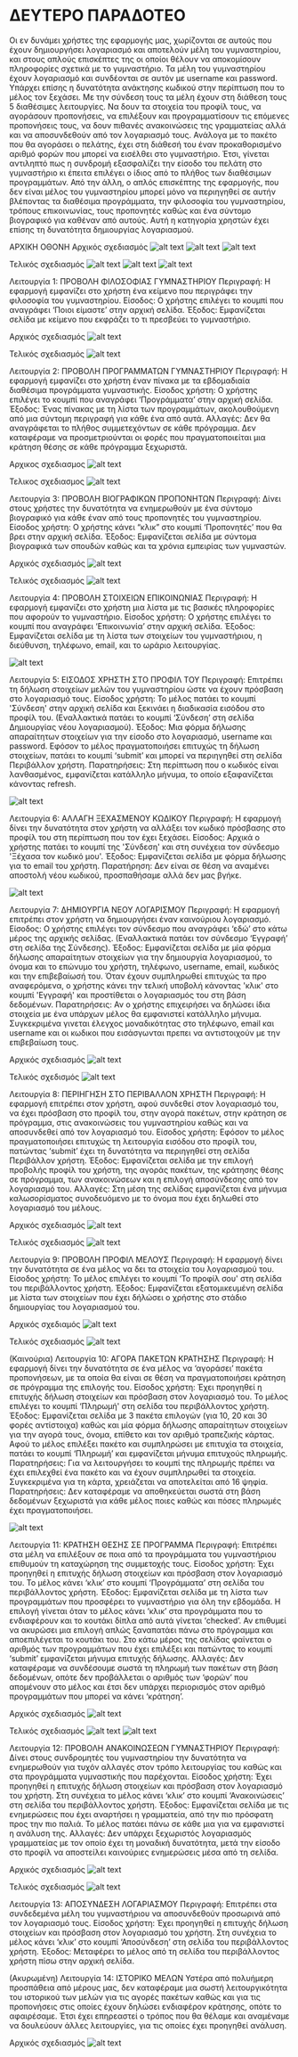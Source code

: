 # ΔΕΥΤΕΡΟ ΠΑΡΑΔΟΤΕΟ

Οι εν δυνάμει χρήστες της εφαρμογής μας, χωρίζονται σε αυτούς που έχουν δημιουργήσει λογαριασμό και αποτελούν μέλη του γυμναστηρίου, και στους απλούς επισκέπτες της οι οποίοι θέλουν να αποκομίσουν πληροφορίες σχετικά με το γυμναστήριο. Τα μέλη του γυμναστηρίου έχουν λογαριασμό και συνδέονται σε αυτόν με username και password. Υπάρχει επίσης η δυνατότητα ανάκτησης κωδικού στην περίπτωση που το μέλος τον ξεχάσει. Με την σύνδεση τους τα μέλη έχουν στη διάθεση τους 5 διαθέσιμες λειτουργίες. Να δουν τα στοιχεία του προφίλ τους, να αγοράσουν προπονήσεις, να επιλέξουν και προγραμματίσουν τις επόμενες προπονήσεις τους, να δουν πιθανές ανακοινώσεις της γραμματείας αλλά και να αποσυνδεθούν από τον λογαριασμό τους.  Ανάλογα με το πακέτο που θα αγοράσει ο πελάτης, έχει στη διάθεσή του έναν προκαθορισμένο αριθμό φορών που μπορεί να εισέλθει στο γυμναστήριο. Έτσι, γίνεται αντιληπτό πως η συνδρομή εξασφαλίζει την είσοδο του πελάτη στο γυμναστήριο κι έπειτα επιλέγει  ο ίδιος από το πλήθος των διαθέσιμων προγραμμάτων. Από την άλλη, ο απλός επισκέπτης της εφαρμογής, που δεν είναι μέλος του γυμναστηρίου μπορεί μόνο να περιηγηθεί σε αυτήν βλέποντας τα διαθέσιμα προγράμματα, την φιλοσοφία του γυμναστηρίου, τρόπους επικοινωνίας, τους προπονητές καθώς και ένα σύντομο βιογραφικό για καθέναν από αυτούς. Αυτή η κατηγορία χρηστών έχει επίσης τη δυνατότητα δημιουργίας λογαριασμού.




ΑΡΧΙΚΗ ΟΘΟΝΗ
Αρχικός σχεδιασμός
![alt text](image-1.png)
![alt text](image-11.png)
![alt text](image-10.png)

Τελικός σχεδιασμός
![alt text](image-14.png)
![alt text](image-15.png)
![alt text](image-16.png)


Λειτουργία 1: ΠΡΟΒΟΛΗ ΦΙΛΟΣΟΦΙΑΣ ΓΥΜΝΑΣΤΗΡΙΟΥ
Περιγραφή: Η εφαρμογή εμφανίζει στο χρήστη ένα κείμενο που περιγράφει την φιλοσοφία του γυμναστηρίου.
Είσοδος: Ο χρήστης επιλέγει το κουμπί που αναγράφει ‘Ποιοι είμαστε’ στην αρχική σελίδα.
Έξοδος: Εμφανίζεται σελίδα με κείμενο που εκφράζει το τι πρεσβεύει το γυμναστήριο.

Αρχικός σχεδιασμός
![alt text](image-13.png)

Τελικός σχεδιασμός
![alt text](image-17.png)



Λειτουργία 2: ΠΡΟΒΟΛΗ ΠΡΟΓΡΑΜΜΑΤΩΝ ΓΥΜΝΑΣΤΗΡΙΟΥ
Περιγραφή: Η εφαρμογή εμφανίζει στο χρήστη έναν πίνακα με τα εβδομαδιαία διαθέσιμα προγράμματα γυμναστικής.
Είσοδος χρήστη: Ο χρήστης επιλέγει το κουμπί που αναγράφει ‘Προγράμματα’  στην αρχική σελίδα.
Έξοδος:  Ένας πίνακας με τη λίστα των προγραμμάτων, ακολουθούμενη από μια σύντομη περιγραφή για κάθε ένα από αυτά.
Αλλαγές: Δεν θα αναγράφεται το πλήθος συμμετεχόντων σε κάθε πρόγραμμα. Δεν καταφέραμε να προσμετριούνται οι φορές που πραγματοποιείται μια κράτηση θέσης σε κάθε πρόγραμμα ξεχωριστά.

Αρχικος σχεδιασμος
![alt text](image.png)

Τελικος σχεδιασμος
![alt text](image-18.png)



Λειτουργία 3: ΠΡΟΒΟΛΗ ΒΙΟΓΡΑΦΙΚΩΝ ΠΡΟΠΟΝΗΤΩΝ
Περιγραφή: Δίνει στους χρήστες την δυνατότητα να ενημερωθούν με ένα σύντομο βιογραφικό για κάθε έναν από τους προπονητές του γυμναστηρίου.
Είσοδος χρήστη: Ο χρήστης κάνει “κλικ” στο κουμπί ‘Προπονητές’ που θα βρει στην αρχική σελίδα.
Έξοδος: Εμφανίζεται σελίδα με σύντομα βιογραφικά των σπουδών καθώς και τα χρόνια εμπειρίας των γυμναστών.

Αρχικός σχεδιασμός
![alt text](image-6.png)

Τελικός σχεδιασμός
![alt text](image-19.png)



Λειτουργία 4: ΠΡΟΒΟΛΗ ΣΤΟΙΧΕΙΩΝ ΕΠΙΚΟΙΝΩΝΙΑΣ
Περιγραφή: Η εφαρμογή εμφανίζει στο χρήστη μια λίστα με τις βασικές πληροφορίες που αφορούν το γυμναστήριο.
Είσοδος χρήστη: Ο χρήστης επιλέγει το κουμπί που αναγράφει ‘Επικοινωνία’  στην αρχική σελίδα.
Έξοδος: Εμφανίζεται σελίδα με τη λίστα των στοιχείων του γυμναστήριου, η διεύθυνση, τηλέφωνο, email, και το ωράριο λειτουργίας.

![alt text](image-20.png)



Λειτουργία 5: ΕΙΣΟΔΟΣ ΧΡΗΣΤΗ ΣΤΟ ΠΡΟΦΙΛ ΤΟΥ
Περιγραφή: Επιτρέπει τη δήλωση στοιχείων μελών του γυμναστηρίου ώστε να έχουν πρόσβαση στο λογαριασμό τους.
Είσοδος χρήστη: Το μέλος πατάει το κουμπί 'Σύνδεση' στην αρχική σελίδα και ξεκινάει η διαδικασία εισόδου στο προφίλ του. (Εναλλακτικά πατάει το κουμπί ‘Σύνδεση’ στη σελίδα Δημιουργίας νέου λογαριασμού).
Έξοδος: Μια φόρμα δήλωσης απαραίτητων στοιχείων για την είσοδο στο λογαριασμό, username και password. Εφόσον το μέλος πραγματοποιήσει επιτυχώς τη δήλωση στοιχείων, πατάει το κουμπί ‘submit’ και μπορεί να περιηγηθεί στη σελίδα Περιβάλλον χρήστη.
Παρατηρήσεις: Στη περίπτωση που ο κωδικός είναι λανθασμένος, εμφανίζεται κατάλληλο μήνυμα, το οποίο εξαφανίζεται κάνοντας refresh.

![alt text](image-21.png)



Λειτουργία 6: ΑΛΛΑΓΗ ΞΕΧΑΣΜΕΝΟΥ ΚΩΔΙΚΟΥ
Περιγραφή: Η εφαρμογή δίνει την δυνατότητα στον χρήστη να αλλάξει τον κωδικό πρόσβασης στο προφίλ του στη περίπτωση που τον έχει ξεχάσει.
Είσοδος: Αρχικά ο χρήστης πατάει το κουμπί της 'Σύνδεση' και στη συνέχεια τον σύνδεσμο 'Ξέχασα τον κωδικό μου'.
Έξοδος: Εμφανίζεται σελίδα με φόρμα δήλωσης για το email του χρήστη.
Παρατήρηση: Δεν είναι σε θέση να αναμένει αποστολή νέου κωδικού, προσπαθήσαμε αλλά δεν μας βγήκε. 

![alt text](image-22.png)



Λειτουργία 7: ΔΗΜΙΟΥΡΓΙΑ ΝΕΟΥ ΛΟΓΑΡΙΣΜΟΥ
Περιγραφή: Η εφαρμογή επιτρέπει στον χρήστη να δημιουργήσει έναν καινούριου λογαριασμό.
Είσοδος: Ο χρήστης επιλέγει τον σύνδεσμο που αναγράφει ‘εδώ’ στο κάτω μέρος της αρχικής σελίδας. (Εναλλακτικά πατάει τον σύνδεσμο ‘Εγγραφή’ στη σελίδα της Σύνδεσης).
Έξοδος: Εμφανίζεται σελίδα με μία φόρμα δήλωσης απαραίτητων στοιχείων για την δημιουργία λογαριασμού, το όνομα και το επώνυμο του χρήστη, τηλέφωνο, username, email, κωδικός και την επιβεβαίωσή του. Όταν έχουν συμπληρωθεί επιτυχώς τα προ αναφερόμενα, ο χρήστης κάνει την τελική υποβολή κάνοντας 'κλικ' στο κουμπί 'Εγγραφή' και προστίθεται ο λογαριασμός του στη βάση δεδομένων.
Παρατηρήσεις: Αν ο χρήστης επιχειρήσει να δηλώσει ίδια στοιχεία με ένα υπάρχων μέλος θα εμφανιστεί κατάλληλο μήνυμα. Συγκεκριμένα γινεται έλεγχος μοναδικότητας στο τηλέφωνο, email και username και οι κωδικοι που εισάσγωνται πρεπει να αντιστοιχούν με την επιβεβαίωση τους.

Αρχικός σχεδιασμός
![alt text](image-8.png)

Τελικός σχεδισμός
![alt text](image-23.png)
 


Λειτουργία 8: ΠΕΡΙΗΓΗΣΗ ΣΤΟ ΠΕΡΙΒΑΛΛΟΝ ΧΡΗΣΤΗ
Περιγραφή: Η εφαρμογή επιτρέπει στον χρήστη, αφού συνδεθεί στον λογαριασμό του, να έχει πρόσβαση στο προφίλ του, στην αγορά πακέτων, στην κράτηση σε πρόγραμμα, στις ανακοινώσεις του γυμναστηρίου καθώς και να αποσυνδεθεί από τον λογαριασμό του.
Είσοδος χρήστη: Εφόσον το μέλος πραγματοποιήσει επιτυχώς τη λειτουργία εισόδου στο προφίλ του, πατώντας ‘submit’ έχει τη δυνατότητα να περιηγηθεί στη σελίδα Περιβάλλον χρήστη.
Έξοδος: Εμφανίζεται σελίδα με την επιλογή προβολής προφίλ του χρήστη, της αγοράς πακέτων, της κράτησης θέσης σε πρόγραμμα, των ανακοινώσεων και η επιλογή αποσύνδεσης από τον λογαριασμό του. 
Αλλαγές: Στη μέση της σελίδας εμφανίζεται ένα μήνυμα καλωσορίσματος συνοδευόμενο με το όνομα που έχει δηλωθεί στο λογαριασμό του μέλους.

Αρχικός σχεδιασμός
![alt text](image-12.png)

Τελικός σχεδιασμός
![alt text](image-24.png)



Λειτουργία 9: ΠΡΟΒΟΛΗ ΠΡΟΦΙΛ ΜΕΛΟΥΣ
Περιγραφή: Η εφαρμογή δίνει την δυνατότητα σε ένα μέλος να δει τα στοιχεία του λογαριασμού του.
Είσοδος χρήστη: Το μέλος επιλέγει το κουμπί ‘Το προφίλ σου' στη σελίδα του περιβάλλοντος χρήστη.
Έξοδος: Εμφανίζεται εξατομικευμένη σελίδα με λίστα των στοιχείων που έχει δήλώσει ο χρήστης στο στάδιο δημιουργίας του λογαριασμού του.

Αρχικός σχεδιαμός
![alt text](προφιλ.png)

Τελικός σχεδιασμός
![alt text](image-25.png)



(Καινούρια) Λειτουργία 10: ΑΓΟΡΑ ΠΑΚΕΤΩΝ ΚΡΑΤΗΣΗΣ
Περιγραφή: Η εφαρμογή δίνει την δυνατότητα σε ένα μέλος να ‘αγοράσει’ πακέτα προπονήσεων, με τα οποία θα είναι σε θέση να πραγματοποιήσει κράτηση σε πρόγραμμα της επιλογής του.
Είσοδος χρήστη: Έχει προηγηθεί η επιτυχής δήλωση στοιχείων και πρόσβαση στον λογαριασμό του. Το μέλος επιλέγει το κουμπί ‘Πληρωμή' στη σελίδα του περιβάλλοντος χρήστη. 
Έξοδος: Εμφανίζεται σελίδα με 3 πακέτα επιλογών (για 10, 20 και 30 φορές αντίστοιχα) καθώς και μία φόρμα δήλωσης απαραίτητων στοιχείων για την αγορά τους, όνομα, επίθετο και τον αριθμό τραπεζικής κάρτας. Αφού το μέλος επιλέξει πακέτο και συμπληρώσει με επιτυχία τα στοιχεία, πατάει το κουμπί ‘Πληρωμή’ και εμφανίζεται μήνυμα επιτυχούς πληρωμής.
Παρατηρήσεις: Για να λειτουργήσει το κουμπί της πληρωμής πρέπει να έχει επιλεχθεί ένα πακέτο και να έχουν συμπληρωθεί τα στοιχεία. Συγκεκριμένα για τη κάρτα, χρειάζεται να αποτελείται από 16 ψηφία.
Παρατηρήσεις: Δεν καταφέραμε να αποθηκεύεται σωστά στη βάση δεδομένων ξεχωριστά για κάθε μέλος ποιες καθώς και πόσες πληρωμές έχει πραγματοποιήσει.

![alt text](image-26.png)



Λειτουργία 11: ΚΡΑΤΗΣΗ ΘΕΣΗΣ ΣΕ ΠΡΟΓΡΑΜΜΑ
Περιγραφή: Επιτρέπει στα μέλη να επιλέξουν σε ποια από τα προγράμματα του γυμναστήριου επιθυμούν τη καταχώρηση της συμμετοχής τους.
Είσοδος χρήστη: Έχει προηγηθεί η επιτυχής δήλωση στοιχείων και πρόσβαση στον λογαριασμό του. Το μέλος κάνει ‘κλικ’ στο κουμπί ‘Προγράμματα’ στη σελίδα του περιβάλλοντος χρήστη.
Έξοδος: Εμφανίζεται σελίδα με τη λίστα των προγραμμάτων που προσφέρει το γυμναστήριο για όλη την εβδομάδα. Η επιλογή γίνεται όταν το μέλος κάνει ‘κλικ’ στα προγράμματα που το ενδιαφέρουν και το κουτάκι δίπλα από αυτά γίνεται ‘checked’. Αν επιθυμεί να ακυρώσει μια επιλογή απλώς ξαναπατάει πάνω στο πρόγραμμα και αποεπιλέγεται το κουτάκι του. Στο κάτω μέρος της σελίδας φαίνεται ο αριθμός των προγραμμάτων που έχει επιλέξει και πατώντας το κουμπί ‘submit’ εμφανίζεται μήνυμα επιτυχής δήλωσης.
Αλλαγές: Δεν καταφέραμε να συνδέσουμε σωστά τη πληρωμή των πακέτων στη βάση δεδομένων, οπότε δεν προβάλλεται ο αριθμός των ‘φορών’ που απομένουν στο μέλος και έτσι δεν υπάρχει περιορισμός στον αριθμό προγραμμάτων που μπορεί να κάνει ‘κράτηση’.

Αρχικός σχεδιασμός
![alt text](image-4.png)

Τελικός σχεδιασμός
![alt text](image-27.png)
![alt text](image-28.png)




Λειτουργία 12: ΠΡΟΒΟΛΗ ΑΝΑΚΟΙΝΩΣΕΩΝ ΓΥΜΝΑΣΤΗΡΙΟΥ
Περιγραφή: Δίνει στους συνδρομητές του γυμναστηρίου την δυνατότητα να ενημερωθούν για τυχόν αλλαγές στον τρόπο λειτουργίας του καθώς και στα προγράμματα γυμναστικής που παρέχονται.
Είσοδος χρήστη: Έχει προηγηθεί η επιτυχής δήλωση στοιχείων και πρόσβαση στον λογαριασμό του χρήστη.  Στη συνέχεια το μέλος κάνει ‘κλικ’ στο κουμπί ‘Ανακοινώσεις’ στη σελίδα του περιβάλλοντος χρήστη.
Έξοδος: Εμφανίζεται σελίδα με τις  ενημερώσεις που έχει αναρτήσει η γραμματεία, από την πιο πρόσφατη προς την πιο παλιά. Το μέλος πατάει πάνω σε κάθε μια για να εμφανιστεί η ανάλυση της.
Αλλαγές: Δεν υπάρχει ξεχωριστός λογαριασμός γραμματείας με τον οποίο έχει τη μοναδική δυνατότητα, μετά την είσοδο στο προφίλ να αποστείλει καινούριες ενημερώσεις μέσα από τη σελίδα.

Αρχικός σχεδιασμός
![alt text](image-5.png)

Τελικός σχεδιασμός
![alt text](image-29.png)




Λειτουργία 13: ΑΠΟΣΥΝΔΕΣΗ ΛΟΓΑΡΙΑΣΜΟΥ
Περιγραφή: Επιτρέπει στα συνδεδεμένα μέλη του γυμναστήριου να αποσυνδεθούν προσωρινά από τον λογαριασμό τους.
Είσοδος χρήστη: Έχει προηγηθεί η επιτυχής δήλωση στοιχείων και πρόσβαση στον λογαριασμό του χρήστη.  Στη συνέχεια το μέλος κάνει ‘κλικ’ στο κουμπί ‘Αποσύνδεση’ στη σελίδα του περιβάλλοντος χρήστη. 
Έξοδος: Μεταφέρει το μέλος από τη σελίδα του περιβάλλοντος χρήστη πίσω στην αρχική σελίδα.




(Ακυρωμένη) Λειτουργία 14: ΙΣΤΟΡΙΚΟ ΜΕΛΩΝ
Υστέρα από πολυήμερη προσπάθεια από μέρους μας, δεν καταφέραμε μια σωστή λειτουργικότητα του ιστορικού των μελών για τις αγορές πακέτων καθώς και για τις προπονήσεις στις οποίες έχουν δηλώσει ενδιαφέρον κράτησης, οπότε το αφαιρέσαμε. Έτσι έχει επηρεαστεί ο τρόπος που θα θέλαμε και αναμέναμε να δουλεύουν άλλες λειτουργίες, για τις οποίες έχει προηγηθεί ανάλυση.

Αρχικός σχεδιασμός
![alt text](image-7.png)




 

